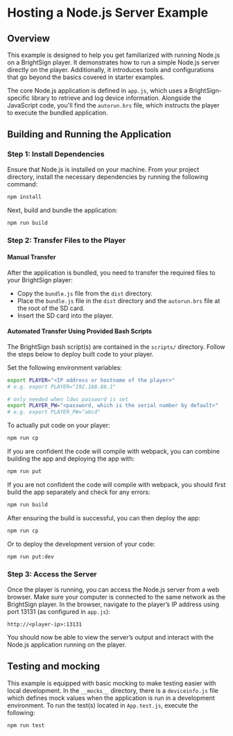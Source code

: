 # Hosting a Node.js Server Example

## Overview

This example is designed to help you get familiarized with running Node.js on a BrightSign player. It demonstrates how to run a simple Node.js server directly on the player. Additionally, it introduces tools and configurations that go beyond the basics covered in starter examples.

The core Node.js application is defined in `app.js`, which uses a BrightSign-specific library to retrieve and log device information. Alongside the JavaScript code, you'll find the `autorun.brs` file, which instructs the player to execute the bundled application.

## Building and Running the Application

### Step 1: Install Dependencies
Ensure that Node.js is installed on your machine. From your project directory, install the necessary dependencies by running the following command:

```bash
npm install
```

Next, build and bundle the application:

```bash
npm run build
```

### Step 2: Transfer Files to the Player

#### Manual Transfer
After the application is bundled, you need to transfer the required files to your BrightSign player:
- Copy the `bundle.js` file from the `dist` directory.
- Place the `bundle.js` file in the `dist` directory and the `autorun.brs` file at the root of the SD card.
- Insert the SD card into the player.

#### Automated Transfer Using Provided Bash Scripts
The BrightSign bash script(s) are contained in the `scripts/` directory. Follow the steps below to deploy built code to your player. 

Set the following environment variables:
```sh
export PLAYER="<IP address or hostname of the player>"
# e.g. export PLAYER="192.168.86.1"

# only needed when ldws password is set
export PLAYER_PW="<password, which is the serial number by default>"
# e.g. export PLAYER_PW="abcd"
```

To actually put code on your player:
```sh
npm run cp
```

If you are confident the code will compile with webpack, you can combine building the app and deploying the app with:
```sh
npm run put
```

If you are not confident the code will compile with webpack, you should first build the app separately and check for any errors:
```sh
npm run build
```

After ensuring the build is successful, you can then deploy the app:
```sh
npm run cp
```

Or to deploy the development version of your code:
```sh
npm run put:dev
```

### Step 3: Access the Server
Once the player is running, you can access the Node.js server from a web browser. Make sure your computer is connected to the same network as the BrightSign player. In the browser, navigate to the player’s IP address using port 13131 (as configured in `app.js`):

```
http://<player-ip>:13131
```

You should now be able to view the server’s output and interact with the Node.js application running on the player.

## Testing and mocking

This example is equipped with basic mocking to make testing easier with local development. In the `__mocks__` directory, there is a `deviceinfo.js` file which defines mock values when the application is run in a development environment.
To run the test(s) located in `App.test.js`, execute the following:
```bash
npm run test
```